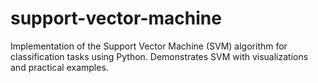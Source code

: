 # support-vector-machine
Implementation of the Support Vector Machine (SVM) algorithm for classification tasks using Python. Demonstrates SVM with visualizations and practical examples.
